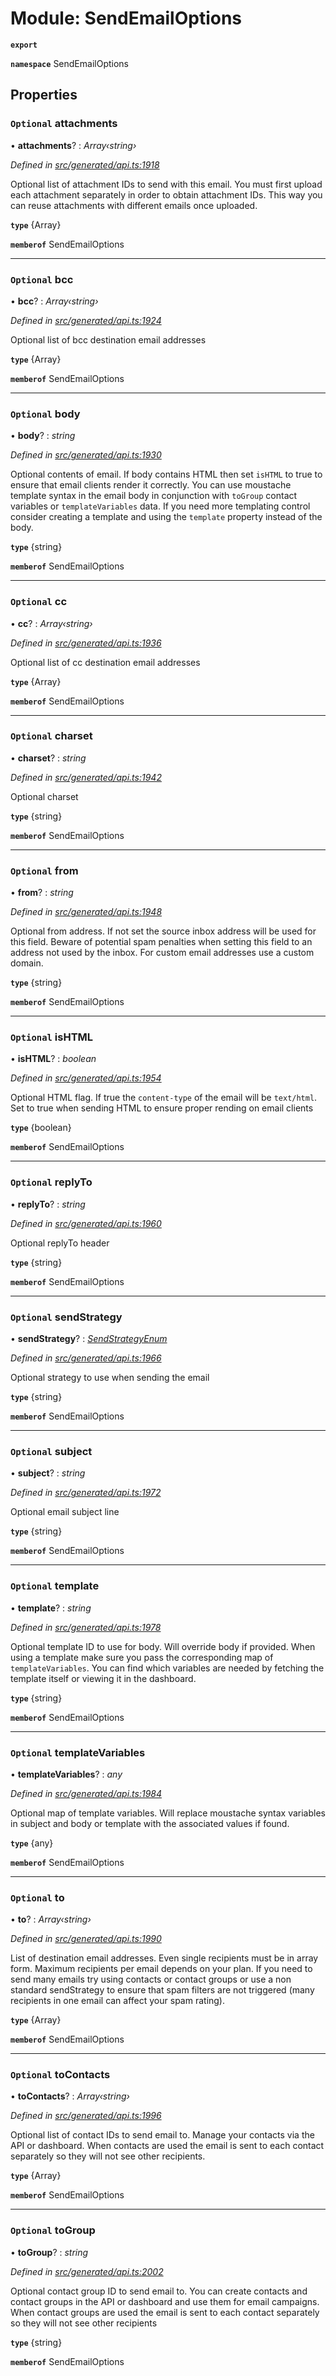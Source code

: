 # Module: SendEmailOptions

**`export`** 

**`namespace`** SendEmailOptions

## Properties

### `Optional` attachments

• **attachments**? : *Array‹string›*

*Defined in [src/generated/api.ts:1918](https://github.com/mailslurp/mailslurp-client/blob/2f39d3c/src/generated/api.ts#L1918)*

Optional list of attachment IDs to send with this email. You must first upload each attachment separately in order to obtain attachment IDs. This way you can reuse attachments with different emails once uploaded.

**`type`** {Array<string>}

**`memberof`** SendEmailOptions

___

### `Optional` bcc

• **bcc**? : *Array‹string›*

*Defined in [src/generated/api.ts:1924](https://github.com/mailslurp/mailslurp-client/blob/2f39d3c/src/generated/api.ts#L1924)*

Optional list of bcc destination email addresses

**`type`** {Array<string>}

**`memberof`** SendEmailOptions

___

### `Optional` body

• **body**? : *string*

*Defined in [src/generated/api.ts:1930](https://github.com/mailslurp/mailslurp-client/blob/2f39d3c/src/generated/api.ts#L1930)*

Optional contents of email. If body contains HTML then set `isHTML` to true to ensure that email clients render it correctly. You can use moustache template syntax in the email body in conjunction with `toGroup` contact variables or `templateVariables` data. If you need more templating control consider creating a template and using the `template` property instead of the body.

**`type`** {string}

**`memberof`** SendEmailOptions

___

### `Optional` cc

• **cc**? : *Array‹string›*

*Defined in [src/generated/api.ts:1936](https://github.com/mailslurp/mailslurp-client/blob/2f39d3c/src/generated/api.ts#L1936)*

Optional list of cc destination email addresses

**`type`** {Array<string>}

**`memberof`** SendEmailOptions

___

### `Optional` charset

• **charset**? : *string*

*Defined in [src/generated/api.ts:1942](https://github.com/mailslurp/mailslurp-client/blob/2f39d3c/src/generated/api.ts#L1942)*

Optional charset

**`type`** {string}

**`memberof`** SendEmailOptions

___

### `Optional` from

• **from**? : *string*

*Defined in [src/generated/api.ts:1948](https://github.com/mailslurp/mailslurp-client/blob/2f39d3c/src/generated/api.ts#L1948)*

Optional from address. If not set the source inbox address will be used for this field. Beware of potential spam penalties when setting this field to an address not used by the inbox. For custom email addresses use a custom domain.

**`type`** {string}

**`memberof`** SendEmailOptions

___

### `Optional` isHTML

• **isHTML**? : *boolean*

*Defined in [src/generated/api.ts:1954](https://github.com/mailslurp/mailslurp-client/blob/2f39d3c/src/generated/api.ts#L1954)*

Optional HTML flag. If true the `content-type` of the email will be `text/html`. Set to true when sending HTML to ensure proper rending on email clients

**`type`** {boolean}

**`memberof`** SendEmailOptions

___

### `Optional` replyTo

• **replyTo**? : *string*

*Defined in [src/generated/api.ts:1960](https://github.com/mailslurp/mailslurp-client/blob/2f39d3c/src/generated/api.ts#L1960)*

Optional replyTo header

**`type`** {string}

**`memberof`** SendEmailOptions

___

### `Optional` sendStrategy

• **sendStrategy**? : *[SendStrategyEnum](../enums/_generated_api_.sendemailoptions.sendstrategyenum.md)*

*Defined in [src/generated/api.ts:1966](https://github.com/mailslurp/mailslurp-client/blob/2f39d3c/src/generated/api.ts#L1966)*

Optional strategy to use when sending the email

**`type`** {string}

**`memberof`** SendEmailOptions

___

### `Optional` subject

• **subject**? : *string*

*Defined in [src/generated/api.ts:1972](https://github.com/mailslurp/mailslurp-client/blob/2f39d3c/src/generated/api.ts#L1972)*

Optional email subject line

**`type`** {string}

**`memberof`** SendEmailOptions

___

### `Optional` template

• **template**? : *string*

*Defined in [src/generated/api.ts:1978](https://github.com/mailslurp/mailslurp-client/blob/2f39d3c/src/generated/api.ts#L1978)*

Optional template ID to use for body. Will override body if provided. When using a template make sure you pass the corresponding map of `templateVariables`. You can find which variables are needed by fetching the template itself or viewing it in the dashboard.

**`type`** {string}

**`memberof`** SendEmailOptions

___

### `Optional` templateVariables

• **templateVariables**? : *any*

*Defined in [src/generated/api.ts:1984](https://github.com/mailslurp/mailslurp-client/blob/2f39d3c/src/generated/api.ts#L1984)*

Optional map of template variables. Will replace moustache syntax variables in subject and body or template with the associated values if found.

**`type`** {any}

**`memberof`** SendEmailOptions

___

### `Optional` to

• **to**? : *Array‹string›*

*Defined in [src/generated/api.ts:1990](https://github.com/mailslurp/mailslurp-client/blob/2f39d3c/src/generated/api.ts#L1990)*

List of destination email addresses. Even single recipients must be in array form. Maximum recipients per email depends on your plan. If you need to send many emails try using contacts or contact groups or use a non standard sendStrategy to ensure that spam filters are not triggered (many recipients in one email can affect your spam rating).

**`type`** {Array<string>}

**`memberof`** SendEmailOptions

___

### `Optional` toContacts

• **toContacts**? : *Array‹string›*

*Defined in [src/generated/api.ts:1996](https://github.com/mailslurp/mailslurp-client/blob/2f39d3c/src/generated/api.ts#L1996)*

Optional list of contact IDs to send email to. Manage your contacts via the API or dashboard. When contacts are used the email is sent to each contact separately so they will not see other recipients.

**`type`** {Array<string>}

**`memberof`** SendEmailOptions

___

### `Optional` toGroup

• **toGroup**? : *string*

*Defined in [src/generated/api.ts:2002](https://github.com/mailslurp/mailslurp-client/blob/2f39d3c/src/generated/api.ts#L2002)*

Optional contact group ID to send email to. You can create contacts and contact groups in the API or dashboard and use them for email campaigns. When contact groups are used the email is sent to each contact separately so they will not see other recipients

**`type`** {string}

**`memberof`** SendEmailOptions
